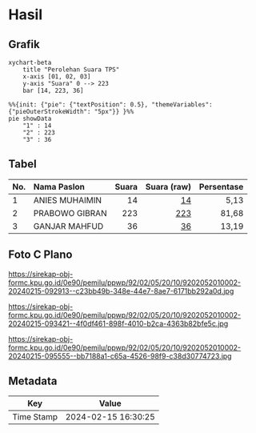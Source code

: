 # Hasil

## Grafik

```mermaid
xychart-beta
    title "Perolehan Suara TPS"
    x-axis [01, 02, 03]
    y-axis "Suara" 0 --> 223
    bar [14, 223, 36]
```

```mermaid
%%{init: {"pie": {"textPosition": 0.5}, "themeVariables": {"pieOuterStrokeWidth": "5px"}} }%%
pie showData
    "1" : 14
    "2" : 223
    "3" : 36
```

## Tabel

| No. | Nama Paslon    | Suara | Suara (raw) | Persentase |
|:--- |:-------------- | -----:| -----------:| ----------:|
| 1   | ANIES MUHAIMIN | 14    | [14][p-1]   | 5,13       |
| 2   | PRABOWO GIBRAN | 223   | [223][p-2]  | 81,68      |
| 3   | GANJAR MAHFUD  | 36    | [36][p-3]   | 13,19      |


[p-1]: https://github.com/gigit-pemilu/pemilu-2024-92-papua-barat/blob/main/pilpres/hitung-suara/sub/92-papua-barat/sub/02-manokwari/sub/05-masni/sub/2010-makwan/sub/002-tps/sub/paslon-1.txt
[p-2]: https://github.com/gigit-pemilu/pemilu-2024-92-papua-barat/blob/main/pilpres/hitung-suara/sub/92-papua-barat/sub/02-manokwari/sub/05-masni/sub/2010-makwan/sub/002-tps/sub/paslon-2.txt
[p-3]: https://github.com/gigit-pemilu/pemilu-2024-92-papua-barat/blob/main/pilpres/hitung-suara/sub/92-papua-barat/sub/02-manokwari/sub/05-masni/sub/2010-makwan/sub/002-tps/sub/paslon-3.txt

## Foto C Plano

https://sirekap-obj-formc.kpu.go.id/0e90/pemilu/ppwp/92/02/05/20/10/9202052010002-20240215-092913--c23bb49b-348e-44e7-8ae7-6171bb292a0d.jpg

https://sirekap-obj-formc.kpu.go.id/0e90/pemilu/ppwp/92/02/05/20/10/9202052010002-20240215-093421--4f0df461-898f-4010-b2ca-4363b82bfe5c.jpg

https://sirekap-obj-formc.kpu.go.id/0e90/pemilu/ppwp/92/02/05/20/10/9202052010002-20240215-095555--bb7188a1-c65a-4526-98f9-c38d30774723.jpg


## Metadata

| Key        | Value               |
| ---------- | ------------------- |
| Time Stamp | 2024-02-15 16:30:25 |



